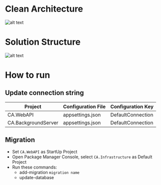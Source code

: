 # Clean Architecture
![alt text](https://github.com/khoanguyen012/Clean-Architecture/blob/master/docs/imgs/Clean-Architecture.png)

# Solution Structure
![alt text](https://github.com/khoanguyen012/Clean-Architecture/blob/master/docs/imgs/Solution-Structure.png)

# How to run

## Update connection string
| Project             | Configuration File  | Configuration Key  |
| -------------       | -------------       | --------           |
| CA.WebAPI           | appsettings.json    | DefaultConnection  |
| CA.BackgroundServer | appsettings.json    | DefaultConnection  |

## Migration
- Set `CA.WebAPI` as StartUp Project
- Open Package Manager Console, select `CA.Infrastructure` as Default Project
- Run these commands:
  - add-migration `migration name`
  - update-database


